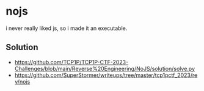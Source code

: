 # nojs

i never really liked js, so i made it an executable.

## Solution

- https://github.com/TCP1P/TCP1P-CTF-2023-Challenges/blob/main/Reverse%20Engineering/NoJS/solution/solve.py
- https://github.com/SuperStormer/writeups/tree/master/tcp1pctf_2023/rev/nojs
